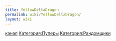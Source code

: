 ```yaml
---
title: YellowDeltaDragon
permalink: wiki/YellowDeltaDragon/
layout: wiki
---
```


[канал](https://www.youtube.com/channel/UCGCQPu9tF0cm8f7NJMSPeew)
[Категория:Пуперы](Категория:Пуперы "wikilink")
[Категория:Рандомщики](Категория:Рандомщики "wikilink")
